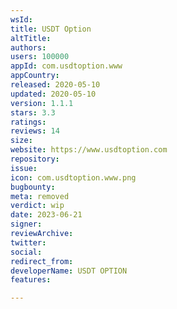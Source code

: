 ```yaml
---
wsId: 
title: USDT Option
altTitle: 
authors: 
users: 100000
appId: com.usdtoption.www
appCountry: 
released: 2020-05-10
updated: 2020-05-10
version: 1.1.1
stars: 3.3
ratings: 
reviews: 14
size: 
website: https://www.usdtoption.com
repository: 
issue: 
icon: com.usdtoption.www.png
bugbounty: 
meta: removed
verdict: wip
date: 2023-06-21
signer: 
reviewArchive: 
twitter: 
social: 
redirect_from: 
developerName: USDT OPTION
features: 

---
```


